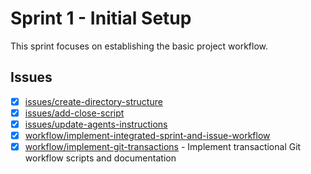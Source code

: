# Sprint 1 - Initial Setup

This sprint focuses on establishing the basic project workflow.

## Issues
- [x] [issues/create-directory-structure](issues/closed/issues/create-directory-structure.md)
- [x] [issues/add-close-script](issues/closed/issues/add-close-script.md)
- [x] [issues/update-agents-instructions](issues/closed/issues/update-agents-instructions.md)
- [x] [workflow/implement-integrated-sprint-and-issue-workflow](issues/closed/workflow/implement-integrated-sprint-and-issue-workflow.md)
- [x] [workflow/implement-git-transactions](issues/closed/workflow/implement-git-transactions.md) - Implement transactional Git workflow scripts and documentation
